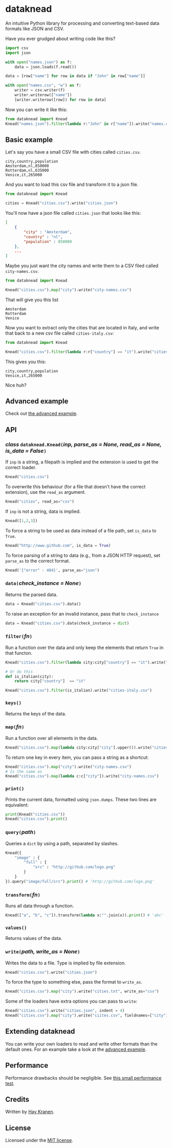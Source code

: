 # dataknead

An intuitive Python library for processing and converting text-based data formats like JSON and CSV.

Have you ever grudged about writing code like this?

```python
import csv
import json

with open("names.json") as f:
    data = json.loads(f.read())

data = [row["name"] for row in data if "John" in row["name"]]

with open("names.csv", "w") as f:
    writer = csv.writer(f)
    writer.writerow(["name"])
    [writer.writerow([row]) for row in data]
```

Now you can write it like this:

```python
from dataknead import Knead
Knead("names.json").filter(lambda r:"John" in r["name"]).write("names.csv")
```

## Basic example

Let's say you have a small CSV file with cities called `cities.csv`.

```csv
city,country,population
Amsterdam,nl,850000
Rotterdam,nl,635000
Venice,it,265000
```

And you want to load this csv file and transform it to a json file.

```python
from dataknead import Knead

cities = Knead("cities.csv").write("cities.json")
```

You'll now have a json file called `cities.json` that looks like this:

```json
[
    {
        "city" : "Amsterdam",
        "country" : "nl",
        "population" : 850000
    },
    ...
]
```

Maybe you just want the city names and write them to a CSV filed called `city-names.csv`.

```python
from dataknead import Knead

Knead("cities.csv").map("city").write("city-names.csv")
```

That will give you this list
```csv
Amsterdam
Rotterdam
Venice
```

Now you want to extract only the cities that are located in Italy, and write that back to a new csv file called `cities-italy.csv`:

```python
from dataknead import Knead

Knead("cities.csv").filter(lambda r:r["country"] == "it").write("cities-italy.csv")
````

This gives you this:

```csv
city,country,population
Venice,it,265000
```

Nice huh?

## Advanced example
Check out [the advanced example](https://github.com/hay/dataknead/blob/master/tests/advanced_example.py).

## API

### *class* `dataknead.Knead(`*inp, parse_as = None, read_as = None, is_data = False*`)`
If `inp` is a string, a filepath is implied and the extension is used to get the correct loader.
```python
Knead("cities.csv")
```

To overwrite this behaviour (for a file that doesn't have the correct extension), use the `read_as` argument.
```python
Knead("cities", read_as="csv")
```

If `inp` is not a string, data is implied.
```python
Knead([1,2,3])
```

To force a string to be used as data instead of a file path, set `is_data` to `True`.
```python
Knead("http://www.github.com", is_data = True)
```

To force parsing of a string to data (e.g., from a JSON HTTP request), set `parse_as` to the correct format.
```python
Knead('{"error" : 404}', parse_as="json")
```

### `data(`*check_instance = None*`)`
Returns the parsed data.
```python
data = Knead("cities.csv").data()
```

To raise an exception for an invalid instance, pass that to `check_instance`
```python
data = Knead("cities.csv").data(check_instance = dict)
```

### `filter(`*fn*`)`
Run a function over the data and only keep the elements that return `True` in that functon.
```python
Knead("cities.csv").filter(lambda city:city["country"] == "it").write("cities-italy.csv")

# Or do this
def is_italian(city):
    return city["country"]  == "it"

Knead("cities.csv").filter(is_italian).write("cities-italy.csv")
```

### `keys()`
Returns the keys of the data.

### `map(`*fn*`)`
Run a function over all elements in the data.
```python
Knead("cities.csv").map(lambda city:city["city"].upper()).write("cities-uppercased.json")
```

To return one key in every item, you can pass a string as a shortcut:
```python
Knead("cities.csv").map("city").write("city-names.csv")
# Is the same as
Knead("cities.csv").map(lambda c:c["city"]).write("city-names.csv")
```

### `print()`
Prints the current data, formatted using `json.dumps`. These two lines are equivalent:
```python
print(Knead("cities.csv"))
Knead("cities.csv").print()
```

### `query(`*path*`)`
Queries a `dict` by using a path, separated by slashes.

```python
Knead({
    "image" : {
        "full" : {
            "src" : "http://github.com/logo.png"
        }
    }
}).query("image/full/src").print() # 'http://github.com/logo.png'
```

### `transform(`*fn*`)`
Runs all data through a function.
```python
Knead(["a", "b", "c"]).transform(lambda x:"".join(x)).print() # 'abc'
```

### `values()`
Returns values of the data.

### `write(`*path, write_as = None*`)`
Writes the data to a file. Type is implied by file extension.
```python
Knead("cities.csv").write("cities.json")
```

To force the type to something else, pass the format to `write_as`.
```python
Knead("cities.csv").map("city").write("cities.txt", write_as="csv")
```

Some of the loaders have extra options you can pass to `write`:
```Python
Knead("cities.csv").write("cities.json", indent = 4)
Knead("cities.csv").map("city").write("ciites.csv", fieldnames=["city"])
```

## Extending dataknead
You can write your own loaders to read and write other formats than the default ones. For an example take a look at the [advanced example](https://github.com/hay/dataknead/blob/master/tests/advanced_example.py).

## Performance
Performance drawbacks should be negligible. See [this small performance test](https://github.com/hay/dataknead/blob/master/tests/performance_test.py).

## Credits
Written by [Hay Kranen](https://www.haykranen.nl).

## License
Licensed under the [MIT license](https://opensource.org/licenses/MIT).